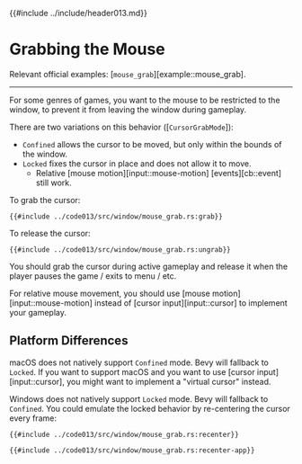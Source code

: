 {{#include ../include/header013.md}}

# Grabbing the Mouse

Relevant official examples:
[`mouse_grab`][example::mouse_grab].

---

For some genres of games, you want to the mouse to be restricted to the window,
to prevent it from leaving the window during gameplay.

There are two variations on this behavior ([`CursorGrabMode`]):
 - `Confined` allows the cursor to be moved, but only within the bounds of the window.
 - `Locked` fixes the cursor in place and does not allow it to move.
   - Relative [mouse motion][input::mouse-motion] [events][cb::event] still work.

To grab the cursor:

```rust,no_run,noplayground
{{#include ../code013/src/window/mouse_grab.rs:grab}}
```

To release the cursor:

```rust,no_run,noplayground
{{#include ../code013/src/window/mouse_grab.rs:ungrab}}
```

You should grab the cursor during active gameplay and release it when
the player pauses the game / exits to menu / etc.

For relative mouse movement, you should use [mouse motion][input::mouse-motion]
instead of [cursor input][input::cursor] to implement your gameplay.

## Platform Differences

macOS does not natively support `Confined` mode. Bevy will fallback to `Locked`.
If you want to support macOS and you want to use [cursor input][input::cursor],
you might want to implement a "virtual cursor" instead.

Windows does not natively support `Locked` mode. Bevy will fallback to `Confined`.
You could emulate the locked behavior by re-centering the cursor every frame:

```rust,no_run,noplayground
{{#include ../code013/src/window/mouse_grab.rs:recenter}}
```

```rust,no_run,noplayground
{{#include ../code013/src/window/mouse_grab.rs:recenter-app}}
```
